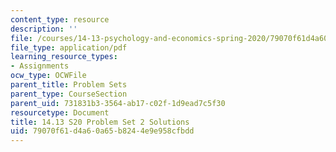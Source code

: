```yaml
---
content_type: resource
description: ''
file: /courses/14-13-psychology-and-economics-spring-2020/79070f61d4a60a65b8244e9e958cfbdd_MIT14_13s20_pset2sol.pdf
file_type: application/pdf
learning_resource_types:
- Assignments
ocw_type: OCWFile
parent_title: Problem Sets
parent_type: CourseSection
parent_uid: 731831b3-3564-ab17-c02f-1d9ead7c5f30
resourcetype: Document
title: 14.13 S20 Problem Set 2 Solutions
uid: 79070f61-d4a6-0a65-b824-4e9e958cfbdd
---
```

